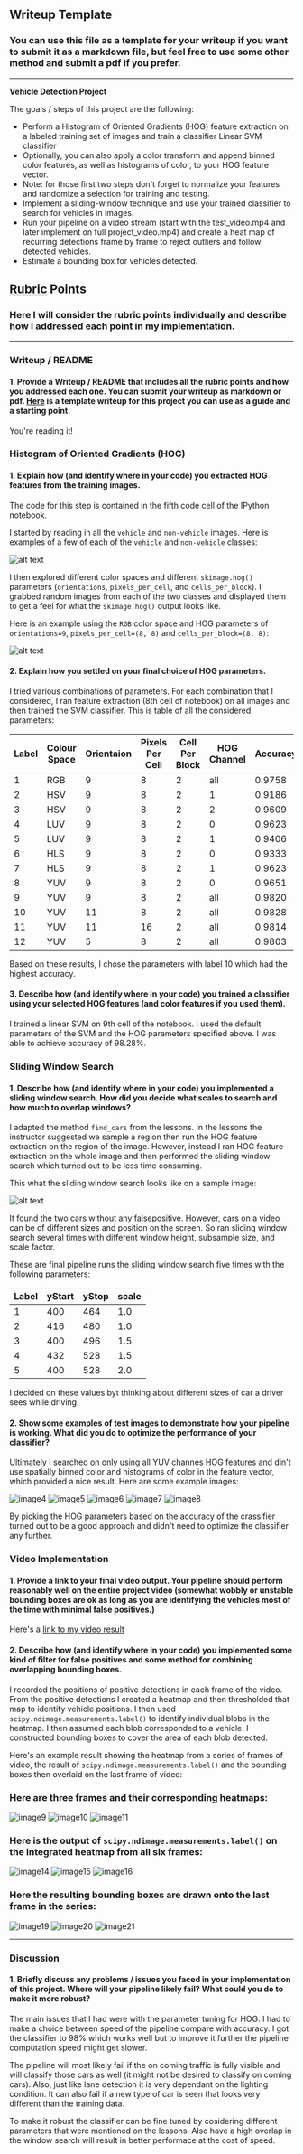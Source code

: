 ## Writeup Template
### You can use this file as a template for your writeup if you want to submit it as a markdown file, but feel free to use some other method and submit a pdf if you prefer.

---

**Vehicle Detection Project**

The goals / steps of this project are the following:

* Perform a Histogram of Oriented Gradients (HOG) feature extraction on a labeled training set of images and train a classifier Linear SVM classifier
* Optionally, you can also apply a color transform and append binned color features, as well as histograms of color, to your HOG feature vector. 
* Note: for those first two steps don't forget to normalize your features and randomize a selection for training and testing.
* Implement a sliding-window technique and use your trained classifier to search for vehicles in images.
* Run your pipeline on a video stream (start with the test_video.mp4 and later implement on full project_video.mp4) and create a heat map of recurring detections frame by frame to reject outliers and follow detected vehicles.
* Estimate a bounding box for vehicles detected.

[//]: # (Image References)
[image1]: ./writeup_data/samples.png "Samples"
[image2]: ./writeup_data/hog.png "Hog Sample"
[image3]: ./writeup_data/search.png "Search on Test Image"

[image4]: ./writeup_data/pipeline1.png "Pipeline 1"
[image5]: ./writeup_data/pipeline2.png "Pipeline 1"
[image6]: ./writeup_data/pipeline3.png "Pipeline 1"
[image7]: ./writeup_data/pipeline4.png "Pipeline 1"
[image8]: ./writeup_data/pipeline5.png "Pipeline 1"

[image9]: ./writeup_data/heat1.png "Heat 1"
[image10]: ./writeup_data/heat2.png "Heat 1"
[image11]: ./writeup_data/heat3.png "Heat 1"
[image12]: ./writeup_data/heat4.png "Heat 1"
[image13]: ./writeup_data/heat5.png "Heat 1"

[image14]: ./writeup_data/label1.png "Label 1"
[image15]: ./writeup_data/label2.png "Label 1"
[image16]: ./writeup_data/label3.png "Label 1"
[image17]: ./writeup_data/label4.png "Label 1"
[image18]: ./writeup_data/label5.png "Label 1"

[image19]: ./writeup_data/final1.png "Final 1"
[image20]: ./writeup_data/final2.png "Final 1"
[image21]: ./writeup_data/final3.png "Final 1"

## [Rubric](https://review.udacity.com/#!/rubrics/513/view) Points
### Here I will consider the rubric points individually and describe how I addressed each point in my implementation.  

---
### Writeup / README

#### 1. Provide a Writeup / README that includes all the rubric points and how you addressed each one.  You can submit your writeup as markdown or pdf.  [Here](https://github.com/udacity/CarND-Vehicle-Detection/blob/master/writeup_template.md) is a template writeup for this project you can use as a guide and a starting point.  

You're reading it!

### Histogram of Oriented Gradients (HOG)

#### 1. Explain how (and identify where in your code) you extracted HOG features from the training images.

The code for this step is contained in the fifth code cell of the IPython notebook.  

I started by reading in all the `vehicle` and `non-vehicle` images.  Here is examples of a few of each of the `vehicle` and `non-vehicle` classes:

![alt text][image1]

I then explored different color spaces and different `skimage.hog()` parameters (`orientations`, `pixels_per_cell`, and `cells_per_block`).  I grabbed random images from each of the two classes and displayed them to get a feel for what the `skimage.hog()` output looks like.

Here is an example using the `RGB` color space and HOG parameters of `orientations=9`, `pixels_per_cell=(8, 8)` and `cells_per_block=(8, 8)`:


![alt text][image2]

#### 2. Explain how you settled on your final choice of HOG parameters.

I tried various combinations of parameters. For each combination that I considered, I ran feature extraction (8th cell of notebook) on all images and then trained the SVM classifier. This is table of all the considered parameters:

Label | Colour Space| Orientaion | Pixels Per Cell | Cell Per Block | HOG Channel | Accuracy  | Extract Time
------| ----------- |----------  | ----------------| ---------------| ----------- | ----------| -------------
1     |    RGB      |      9     |         8       |       2        |     all     |   0.9758  |   215.23
2     |    HSV      |      9     |         8       |       2        |      1      |   0.9186  |    96.75
3     |    HSV      |      9     |         8       |       2        |      2      |   0.9609  |    85.37
4     |    LUV      |      9     |         8       |       2        |      0      |   0.9623  |    79.88
5     |    LUV      |      9     |         8       |       2        |      1      |   0.9406  |    87.34
6     |    HLS      |      9     |         8       |       2        |      0      |   0.9333  |    78.61
7     |    HLS      |      9     |         8       |       2        |      1      |   0.9623  |    73.54
8     |    YUV      |      9     |         8       |       2        |      0      |   0.9651  |    76.66
9     |    YUV      |      9     |         8       |       2        |     all     |   0.9820  |   218.69
10    |    YUV      |      11    |         8       |       2        |     all     |   0.9828  |   233.13
11    |    YUV      |      11    |         16      |       2        |     all     |   0.9814  |    95.61
12    |    YUV      |      5     |         8       |       2        |     all     |   0.9803  |   113.67

Based on these results, I chose the parameters with label 10 which had the highest accuracy.

#### 3. Describe how (and identify where in your code) you trained a classifier using your selected HOG features (and color features if you used them).

I trained a linear SVM on 9th cell of the notebook. I used the default parameters of the SVM and the HOG parameters specified above. I was able to achieve accuracy of 98.28%.

### Sliding Window Search

#### 1. Describe how (and identify where in your code) you implemented a sliding window search.  How did you decide what scales to search and how much to overlap windows?

I adapted the method `find_cars` from the lessons. In the lessons the instructor suggested we sample a region then run the HOG feature extraction on the region of the image. However, instead I ran HOG feature extraction on the whole image and then performed the sliding window search which turned out to be less time consuming.

This what the sliding window search looks like on a sample image:

![alt text][image3]

It found the two cars without any falsepositive. However, cars on a video can be of different sizes and position on the screen. So ran sliding window search several times with different window height, subsample size, and scale factor.

These are final pipeline runs the sliding window search five times with the following parameters:

| Label | yStart | yStop | scale |
|-------|--------|-------|-------|
|   1   |   400  |  464  |  1.0  |
|   2   |   416  |  480  |  1.0  |
|   3   |   400  |  496  |  1.5  |
|   4   |   432  |  528  |  1.5  |
|   5   |   400  |  528  |  2.0  |

I decided on these values byt thinking about different sizes of car a driver sees while driving.

#### 2. Show some examples of test images to demonstrate how your pipeline is working.  What did you do to optimize the performance of your classifier?

Ultimately I searched on only using all YUV channes HOG features and din't use spatially binned color and histograms of color in the feature vector, which provided a nice result. Here are some example images:

![image4]
![image5]
![image6]
![image7]
![image8]

By picking the HOG parameters based on the accuracy of the crassifier turned out to be a good approach and didn't need to optimize the classifier any further.

### Video Implementation

#### 1. Provide a link to your final video output.  Your pipeline should perform reasonably well on the entire project video (somewhat wobbly or unstable bounding boxes are ok as long as you are identifying the vehicles most of the time with minimal false positives.)
Here's a [link to my video result](./writeup_data/videoOutput.mp4)


#### 2. Describe how (and identify where in your code) you implemented some kind of filter for false positives and some method for combining overlapping bounding boxes.

I recorded the positions of positive detections in each frame of the video.  From the positive detections I created a heatmap and then thresholded that map to identify vehicle positions.  I then used `scipy.ndimage.measurements.label()` to identify individual blobs in the heatmap.  I then assumed each blob corresponded to a vehicle.  I constructed bounding boxes to cover the area of each blob detected.  

Here's an example result showing the heatmap from a series of frames of video, the result of `scipy.ndimage.measurements.label()` and the bounding boxes then overlaid on the last frame of video:

### Here are three frames and their corresponding heatmaps:

![image9]
![image10]
![image11]

### Here is the output of `scipy.ndimage.measurements.label()` on the integrated heatmap from all six frames:
![image14]
![image15]
![image16]

### Here the resulting bounding boxes are drawn onto the last frame in the series:
![image19]
![image20]
![image21]



---

### Discussion

#### 1. Briefly discuss any problems / issues you faced in your implementation of this project.  Where will your pipeline likely fail?  What could you do to make it more robust?

The main issues that I had were with the parameter tuning for HOG. I had to make a choice between speed of the pipeline compare with accuracy. I got the classifier to 98% which works well but to improve it further the pipeline computation speed might get slower. 

The pipeline will most likely fail if the on coming traffic is fully visible and will classify those cars as well (it might not be desired to classify on coming cars). Also, just like lane detection it is very dependant on the lighting condition. It can also fail if a new type of car is seen that looks very different than the training data.

To make it robust the classifier can be fine tuned by cosidering different parameters that were mentioned on the lessons. Also have a high overlap in the window search will result in better performace at the cost of speed.  


